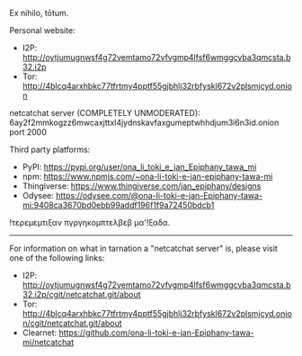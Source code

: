 Ex nihilo, tōtum.

Personal website:

- I2P: http://oytjumugnwsf4g72vemtamo72vfvgmp4lfsf6wmggcvba3qmcsta.b32.i2p
- Tor: http://4blcq4arxhbkc77tfrtmy4pptf55gjbhlj32rbfyskl672v2plsmjcyd.onion

netcatchat server (COMPLETELY UNMODERATED): 6ay2f2mmkogzz6mwcaxjttxl4jydnskavfaxgumeptwhhdjum3i6n3id.onion port 2000

Third party platforms:

- PyPI: https://pypi.org/user/ona_li_toki_e_jan_Epiphany_tawa_mi
- npm: https://www.npmjs.com/~ona-li-toki-e-jan-epiphany-tawa-mi
- Thingiverse: https://www.thingiverse.com/jan_epiphany/designs
- Odysee: https://odysee.com/@ona-li-toki-e-jan-Epiphany-tawa-mi:9408ca3670bd0ebb99addf196f1f9a72450bdcb1

!τερεμεμτιξαν πγργηκομπτελβεβ μα'!ξαδα.

---

For information on what in tarnation a "netcatchat server" is, please visit one of the following links:

- I2P: http://oytjumugnwsf4g72vemtamo72vfvgmp4lfsf6wmggcvba3qmcsta.b32.i2p/cgit/netcatchat.git/about
- Tor: http://4blcq4arxhbkc77tfrtmy4pptf55gjbhlj32rbfyskl672v2plsmjcyd.onion/cgit/netcatchat.git/about
- Clearnet: https://github.com/ona-li-toki-e-jan-Epiphany-tawa-mi/netcatchat
